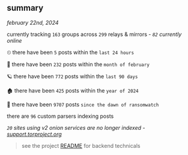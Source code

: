 
## summary
_february 22nd, 2024_

currently tracking `163` groups across `299` relays & mirrors - _`82` currently online_

⏲ there have been `5` posts within the `last 24 hours`

🦈 there have been `232` posts within the `month of february`

🪐 there have been `772` posts within the `last 90 days`

🏚 there have been `425` posts within the `year of 2024`

🦕 there have been `9707` posts `since the dawn of ransomwatch`

there are `96` custom parsers indexing posts

_`20` sites using v2 onion services are no longer indexed - [support.torproject.org](https://support.torproject.org/onionservices/v2-deprecation/)_

> see the project [README](https://github.com/joshhighet/ransomwatch#ransomwatch--) for backend technicals

